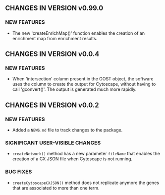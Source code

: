 CHANGES IN VERSION v0.99.0
------------------------

### NEW FEATURES

* The new 'createEnrichMap()' function enables the creation of an enrichment map from enrichment results.


CHANGES IN VERSION v0.0.4
------------------------

### NEW FEATURES

* When 'intersection' column present in the GOST object, the software uses the column to create the output for Cytoscape, without having to call 'gconvert()'. The output is generated much more rapidly.


CHANGES IN VERSION v0.0.2
------------------------

### NEW FEATURES

* Added a `NEWS.md` file to track changes to the package.

### SIGNIFICANT USER-VISIBLE CHANGES

* `createNetwork()` method has a new parameter `fileName` that enables the creation of a CX JSON file when Cytoscape is not running.

### BUG FIXES

* `createCytoscapeCXJSON()` method does not replicate anymore the genes that are associated to more than one term.
